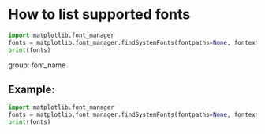 # How to list supported fonts

```python
import matplotlib.font_manager
fonts = matplotlib.font_manager.findSystemFonts(fontpaths=None, fontext='ttf')
print(fonts)
```


group: font_name

## Example: 
```python
import matplotlib.font_manager
fonts = matplotlib.font_manager.findSystemFonts(fontpaths=None, fontext='ttf')
print(fonts)
```

